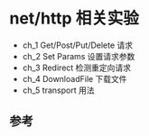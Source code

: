 # net/http 相关实验

- ch_1 Get/Post/Put/Delete 请求
- ch_2 Set Params 设置请求参数
- ch_3 Redirect 检测重定向请求
- ch_4 DownloadFile 下载文件
- ch_5 transport 用法


## 参考
